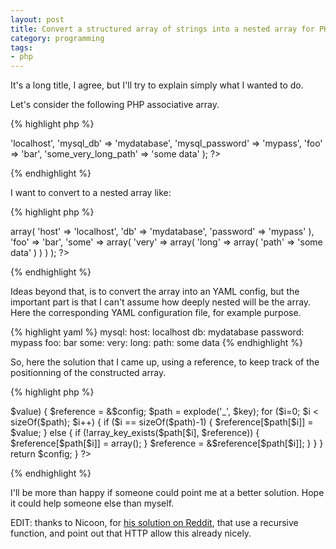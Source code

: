 ```yaml
---
layout: post
title: Convert a structured array of strings into a nested array for PHP
category: programming
tags:
- php
---
```


It's a long title, I agree, but I'll try to explain simply what I wanted to do.

Let's consider the following PHP associative array.

{% highlight php %}
<?php

    $data = array(
        'mysql_host'            => 'localhost',
        'mysql_db'              => 'mydatabase',
        'mysql_password'        => 'mypass',
        'foo'                   => 'bar',
        'some_very_long_path'   => 'some data' 
    );
?>
{% endhighlight %}

I want to convert to a nested array like:

{% highlight php %}
<?php

    $data = array(
        'mysql' => array(
            'host' => 'localhost',
            'db'   => 'mydatabase',
            'password' => 'mypass'
        ),
        'foo' => 'bar',
        'some' => array(
            'very' => array(
                'long' => array(
                    'path' => 'some data'
                )
            )
        )
    );
?>
{% endhighlight %}

Ideas beyond that, is to convert the array into an YAML config, but the important
part is that I can't assume how deeply nested will be the array. Here the corresponding
YAML configuration file, for example purpose.

{% highlight yaml %}
mysql:
    host: localhost
    db: mydatabase
    password: mypass
foo: bar
some:
    very:
        long:
            path: some data
{% endhighlight %}

So, here the solution that I came up, using a reference, to keep track of the
positionning of the constructed array.

{% highlight php %}
<?php

    function postToArray ($post) {
        $config = array();

        foreach ($post as $key => $value) {

            $reference = &$config;
            $path = explode('_', $key);

            for ($i=0; $i < sizeOf($path); $i++) {
                if ($i == sizeOf($path)-1) {
                    $reference[$path[$i]] = $value;
                } else {
                    if (!array_key_exists($path[$i], $reference)) {
                        $reference[$path[$i]] = array();
                    }
                    $reference = &$reference[$path[$i]];
                }
            }
        }

        return $config;
    }
?>
{% endhighlight %}

I'll be more than happy if someone could point me at a better solution. Hope it
could help someone else than myself.

EDIT: thanks to Nicoon, for [his solution on Reddit][1], that use a recursive
function, and point out that HTTP allow this already nicely.

[1]: http://www.reddit.com/r/PHP/comments/13rau5/convert_a_structured_array_of_strings_into_a/c76ggc9
